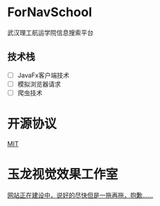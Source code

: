 # ForNavSchool
武汉理工航运学院信息搜索平台

## 技术栈
- [ ] JavaFx客户端技术
- [ ] 模拟浏览器请求
- [ ] 爬虫技术

# 开源协议
[MIT](./LICENSE)

# 玉龙视觉效果工作室
[网站正在建设中，说好的尽快但是一拖再拖，抱歉......](https://naveron.github.io/)



